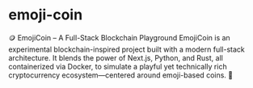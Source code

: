 # emoji-coin
🪙 EmojiCoin – A Full-Stack Blockchain Playground EmojiCoin is an experimental blockchain-inspired project built with a modern full-stack architecture. It blends the power of Next.js, Python, and Rust, all containerized via Docker, to simulate a playful yet technically rich cryptocurrency ecosystem—centered around emoji-based coins. 🚀 
